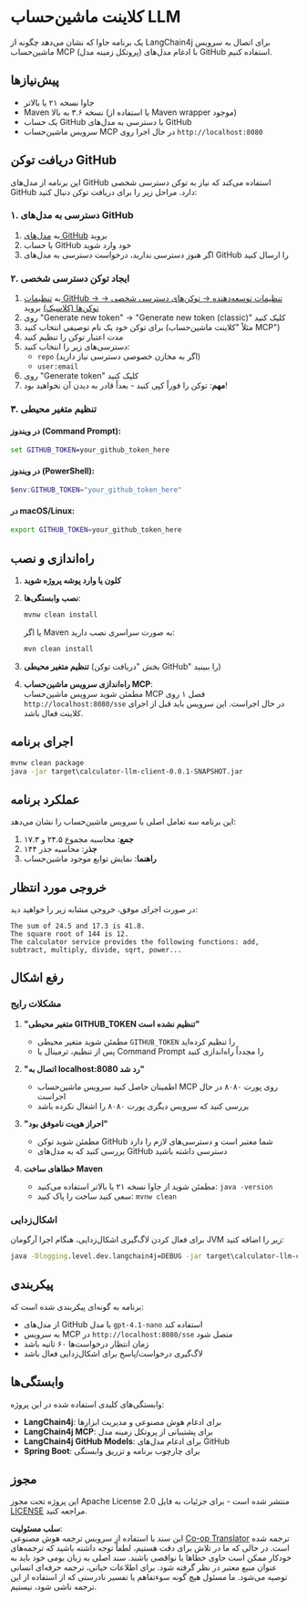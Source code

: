 <!--
CO_OP_TRANSLATOR_METADATA:
{
  "original_hash": "ac2459c0d5cc823922e3d9240a95028c",
  "translation_date": "2025-07-13T19:06:17+00:00",
  "source_file": "03-GettingStarted/03-llm-client/solution/java/README.md",
  "language_code": "fa"
}
-->
# کلاینت ماشین‌حساب LLM

یک برنامه جاوا که نشان می‌دهد چگونه از LangChain4j برای اتصال به سرویس ماشین‌حساب MCP (پروتکل زمینه مدل) با ادغام مدل‌های GitHub استفاده کنیم.

## پیش‌نیازها

- جاوا نسخه ۲۱ یا بالاتر  
- Maven نسخه ۳.۶ به بالا (یا استفاده از Maven wrapper موجود)  
- یک حساب GitHub با دسترسی به مدل‌های GitHub  
- سرویس ماشین‌حساب MCP در حال اجرا روی `http://localhost:8080`  

## دریافت توکن GitHub

این برنامه از مدل‌های GitHub استفاده می‌کند که نیاز به توکن دسترسی شخصی GitHub دارد. مراحل زیر را برای دریافت توکن دنبال کنید:

### ۱. دسترسی به مدل‌های GitHub  
1. به [مدل‌های GitHub](https://github.com/marketplace/models) بروید  
2. با حساب GitHub خود وارد شوید  
3. اگر هنوز دسترسی ندارید، درخواست دسترسی به مدل‌های GitHub را ارسال کنید  

### ۲. ایجاد توکن دسترسی شخصی  
1. به [تنظیمات GitHub → تنظیمات توسعه‌دهنده → توکن‌های دسترسی شخصی → توکن‌ها (کلاسیک)](https://github.com/settings/tokens) بروید  
2. روی "Generate new token" → "Generate new token (classic)" کلیک کنید  
3. برای توکن خود یک نام توصیفی انتخاب کنید (مثلاً "کلاینت ماشین‌حساب MCP")  
4. مدت اعتبار توکن را تنظیم کنید  
5. دسترسی‌های زیر را انتخاب کنید:  
   - `repo` (اگر به مخازن خصوصی دسترسی نیاز دارید)  
   - `user:email`  
6. روی "Generate token" کلیک کنید  
7. **مهم**: توکن را فوراً کپی کنید - بعداً قادر به دیدن آن نخواهید بود!  

### ۳. تنظیم متغیر محیطی

#### در ویندوز (Command Prompt):  
```cmd
set GITHUB_TOKEN=your_github_token_here
```

#### در ویندوز (PowerShell):  
```powershell
$env:GITHUB_TOKEN="your_github_token_here"
```

#### در macOS/Linux:  
```bash
export GITHUB_TOKEN=your_github_token_here
```

## راه‌اندازی و نصب

1. **کلون یا وارد پوشه پروژه شوید**

2. **نصب وابستگی‌ها**:  
   ```cmd
   mvnw clean install
   ```  
   یا اگر Maven به صورت سراسری نصب دارید:  
   ```cmd
   mvn clean install
   ```

3. **تنظیم متغیر محیطی** (بخش "دریافت توکن GitHub" را ببینید)

4. **راه‌اندازی سرویس ماشین‌حساب MCP**:  
   مطمئن شوید سرویس ماشین‌حساب MCP فصل ۱ روی `http://localhost:8080/sse` در حال اجراست. این سرویس باید قبل از اجرای کلاینت فعال باشد.

## اجرای برنامه

```cmd
mvnw clean package
java -jar target\calculator-llm-client-0.0.1-SNAPSHOT.jar
```

## عملکرد برنامه

این برنامه سه تعامل اصلی با سرویس ماشین‌حساب را نشان می‌دهد:

1. **جمع**: محاسبه مجموع ۲۴.۵ و ۱۷.۳  
2. **جذر**: محاسبه جذر ۱۴۴  
3. **راهنما**: نمایش توابع موجود ماشین‌حساب  

## خروجی مورد انتظار

در صورت اجرای موفق، خروجی مشابه زیر را خواهید دید:

```
The sum of 24.5 and 17.3 is 41.8.
The square root of 144 is 12.
The calculator service provides the following functions: add, subtract, multiply, divide, sqrt, power...
```

## رفع اشکال

### مشکلات رایج

1. **"متغیر محیطی GITHUB_TOKEN تنظیم نشده است"**  
   - مطمئن شوید متغیر محیطی `GITHUB_TOKEN` را تنظیم کرده‌اید  
   - پس از تنظیم، ترمینال یا Command Prompt را مجدداً راه‌اندازی کنید  

2. **"اتصال به localhost:8080 رد شد"**  
   - اطمینان حاصل کنید سرویس ماشین‌حساب MCP روی پورت ۸۰۸۰ در حال اجراست  
   - بررسی کنید که سرویس دیگری پورت ۸۰۸۰ را اشغال نکرده باشد  

3. **"احراز هویت ناموفق بود"**  
   - مطمئن شوید توکن GitHub شما معتبر است و دسترسی‌های لازم را دارد  
   - بررسی کنید که به مدل‌های GitHub دسترسی داشته باشید  

4. **خطاهای ساخت Maven**  
   - مطمئن شوید از جاوا نسخه ۲۱ یا بالاتر استفاده می‌کنید: `java -version`  
   - سعی کنید ساخت را پاک کنید: `mvnw clean`  

### اشکال‌زدایی

برای فعال کردن لاگ‌گیری اشکال‌زدایی، هنگام اجرا آرگومان JVM زیر را اضافه کنید:  
```cmd
java -Dlogging.level.dev.langchain4j=DEBUG -jar target\calculator-llm-client-0.0.1-SNAPSHOT.jar
```

## پیکربندی

برنامه به گونه‌ای پیکربندی شده است که:  
- از مدل‌های GitHub با مدل `gpt-4.1-nano` استفاده کند  
- به سرویس MCP در `http://localhost:8080/sse` متصل شود  
- زمان انتظار درخواست‌ها ۶۰ ثانیه باشد  
- لاگ‌گیری درخواست/پاسخ برای اشکال‌زدایی فعال باشد  

## وابستگی‌ها

وابستگی‌های کلیدی استفاده شده در این پروژه:  
- **LangChain4j**: برای ادغام هوش مصنوعی و مدیریت ابزارها  
- **LangChain4j MCP**: برای پشتیبانی از پروتکل زمینه مدل  
- **LangChain4j GitHub Models**: برای ادغام مدل‌های GitHub  
- **Spring Boot**: برای چارچوب برنامه و تزریق وابستگی  

## مجوز

این پروژه تحت مجوز Apache License 2.0 منتشر شده است - برای جزئیات به فایل [LICENSE](../../../../../../03-GettingStarted/03-llm-client/solution/java/LICENSE) مراجعه کنید.

**سلب مسئولیت**:  
این سند با استفاده از سرویس ترجمه هوش مصنوعی [Co-op Translator](https://github.com/Azure/co-op-translator) ترجمه شده است. در حالی که ما در تلاش برای دقت هستیم، لطفاً توجه داشته باشید که ترجمه‌های خودکار ممکن است حاوی خطاها یا نواقصی باشند. سند اصلی به زبان بومی خود باید به عنوان منبع معتبر در نظر گرفته شود. برای اطلاعات حیاتی، ترجمه حرفه‌ای انسانی توصیه می‌شود. ما مسئول هیچ گونه سوءتفاهم یا تفسیر نادرستی که از استفاده از این ترجمه ناشی شود، نیستیم.